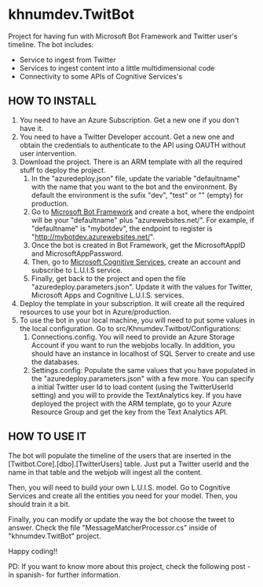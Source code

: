 # khnumdev.TwitBot
Project for having fun with Microsoft Bot Framework and Twitter user's timeline. The bot includes:
- Service to ingest from Twitter
- Services to ingest content into a little multidimensional code
- Connectivity to some APIs of Cognitive Services's

HOW TO INSTALL
--------------

1. You need to have an Azure Subscription. Get a new one if you don't have it.
2. You need to have a Twitter Developer account. Get a new one and obtain the credentials to authenticate to the API using OAUTH without user intervention.
3. Download the project. There is an ARM template with all the required stuff to deploy the project.
	1. In the "azuredeploy.json" file, update the variable "defaultname" with the name that you want to the bot and the environment. By default the environment is the sufix "dev", "test" or "" (empty) for production.
	2. Go to [Microsoft Bot Framework](https://dev.botframework.com/) and create a bot, where the endpoint will be your "defaultname" plus "azurewebsites.net/". For example, if "defaultname" is "mybotdev", the endpoint to register is "http://mybotdev.azurewebsites.net/".
	3. Once the bot is created in Bot Framework, get the MicrosoftAppID and MicrosoftAppPassword.
	4. Then, go to [Microsoft Cognitive Services](https://www.microsoft.com/cognitive-services/en-us/apis), create an account and subscribe to L.U.I.S service.
	5. Finally, get back to the project and open the file "azuredeploy.parameters.json". Update it with the values for Twitter, Microsoft Apps and Cognitive L.U.I.S. services.
4. Deploy the template in your subscription. It will create all the required resources to use your bot in Azure/production.
5. To use the bot in your local machine, you will need to put some values in the local configuration. Go to src/Khnumdev.Twitbot/Configurations:
	1. Connections.config. You will need to provide an Azure Storage Account if you want to run the webjobs locally. In addition, you should have an instance in localhost of SQL Server to create and use the databases.
	2. Settings.config: Populate the same values that you have populated in the "azuredeploy.parameters.json" with a few more. You can specify a initial Twitter user Id to load content (using the TwitterUserId setting) and you will to provide the TextAnalytics key. If you have deployed the project with the ARM template, go to your Azure Resource Group and get the key from the Text Analytics API.

HOW TO USE IT
-------------

The bot will populate the timeline of the users that are inserted in the [Twitbot.Core].[dbo].[TwitterUsers] table. Just put a Twitter userId and the name in that table and the webjob will ingest all the content.

Then, you will need to build your own L.U.I.S. model. Go to Cognitive Services and create all the entities you need for your model. Then, you should train it a bit.

Finally, you can modify or update the way the bot choose the tweet to answer. Check the file "MessageMatcherProcessor.cs" inside of "khnumdev.TwitBot" project.

Happy coding!!

PD: If you want to know more about this project, check the following post -in spanish- for further information.



